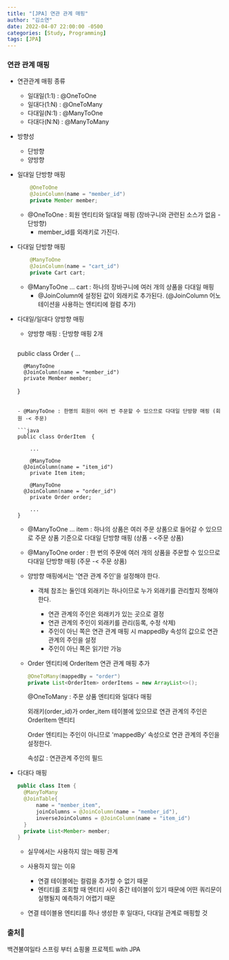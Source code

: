 ```yaml
---
title: "[JPA] 연관 관계 매핑"
author: "김소연"
date: 2022-04-07 22:00:00 -0500
categories: [Study, Programming]
tags: [JPA]
---
```




### 연관 관계 매핑

- 연관관계 매핑 종류

  - 일대일(1:1) : @OneToOne
  - 일대다(1:N) : @OneToMany
  - 다대일(N:1) : @ManyToOne
  - 다대다(N:N) : @ManyToMany

- 방향성

  - 단방향
  - 양방향

- 일대일 단방향 매핑

  ```java
      @OneToOne
      @JoinColumn(name = "member_id")
      private Member member;
  ```

    - @OneToOne : 회원 엔티티와 일대일 매핑 (장바구니와 관련된 소스가 없음 - 단방향)
      - member_id를 외래키로 가진다.

- 다대일 단방향 매핑

  ```java
      @ManyToOne
      @JoinColumn(name = "cart_id")
      private Cart cart;
  ```

  - @ManyToOne ... cart : 하나의 장바구니에 여러 개의 상품을 다대일 매핑
    - @JoinColumn에 설정된 값이 외래키로 추가된다. (@JoinColumn 어노테이션을 사용하는 엔티티에 컬럼 추가)

- 다대일/일대다 양방향 매핑

  - 양방향 매핑 : 단방향 매핑 2개

    ```java
  public class Order {
        ...
          
    	@ManyToOne
        @JoinColumn(name = "member_id")
        private Member member;
    }
    ```
  
    - @ManyToOne : 한명의 회원이 여러 번 주문할 수 있으므로 다대일 단방향 매핑 (회원 -< 주문)
  
    ```java
    public class OrderItem  {
    
        ...
            
        @ManyToOne
      @JoinColumn(name = "item_id")
        private Item item;
  
        @ManyToOne
      @JoinColumn(name = "order_id")
        private Order order;
    
        ...
    }
    ```
  
    - @ManyToOne ... item : 하나의 상품은 여러 주문 상품으로 들어갈 수 있으므로 주문 상품 기준으로 다대일 단방향 매핑 (상품 - <주문 상품)
    - @ManyToOne order : 한 번의 주문에 여러 개의 상품을 주문할 수 있으므로 다대일 단방향 매핑 (주문 -< 주문 상품)
  
  - 양방향 매핑에서는 '연관 관계 주인'을 설정해야 한다.
  
    - 객체 참조는 둘인데 외래키는 하나이므로 누가 외래키를 관리할지 정해야 한다.
  
      - 연관 관계의 주인은 외래키가 있는 곳으로 결정
      - 연관 관계의 주인이 외래키를 관리(등록, 수정 삭제)
      - 주인이 아닌 쪽은 연관 관계 매핑 시 mappedBy 속성의 값으로 연관 관계의 주인을 설정
      - 주인이 아닌 쪽은 읽기만 가능
  
  - Order 엔티티에 OrderItem 연관 관계 매핑 추가
  
      ```java
    @OneToMany(mappedBy = "order")
      private List<OrderItem> orderItems = new ArrayList<>();
    ```
  
    @OneToMany : 주문 상품 엔티티와 일대다 매핑
  
      외래키(order_id)가 order_item 테이블에 있으므로 연관 관계의 주인은 OrderItem 엔티티
  
      Order 엔티티는 주인이 아니므로 'mappedBy' 속성으로 연관 관계의 주인을 설정한다.

      속성값 : 연관관계 주인의 필드

- 다대다 매핑

  ```java
  public class Item {
  	@ManyToMany
  	@JoinTable{
  		name = "member_item",
  		joinColumns = @JoinColumn(name = "member_id"),
  		inverseJoinColumns = @JoinColumn(name = "item_id")
  	}
  	private List<Member> member;
  }
  ```

  - 실무에서는 사용하지 않는 매핑 관계

  - 사용하지 않는 이유 

    - 연결 테이블에는 컬럼을 추가할 수 없기 때문
    - 엔티티를 조회할 때 엔티티 사이 중간 테이블이 있기 때문에 어떤 쿼리문이 실행될지 예측하기 어렵기 때문

  - 연결 테이블용 엔티티를 하나 생성한 후 일대다, 다대일 관계로 매핑할 것



### 출처📎

백견불여일타 스프링 부터 쇼핑몰 프로젝트 with JPA